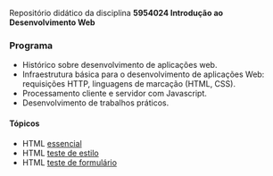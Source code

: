 Repositório didático da disciplina **5954024 Introdução ao Desenvolvimento Web**
<h3>Programa</h3>

- Histórico sobre desenvolvimento de aplicações web.
- Infraestrutura básica para o desenvolvimento de aplicações Web: requisições HTTP, linguagens de marcação (HTML, CSS).
- Processamento cliente e servidor com Javascript.
- Desenvolvimento de trabalhos práticos.

<h4>Tópicos</h4>

- HTML <a href="http://evandro-ruiz.github.io/webDev/aula_html.html">essencial</a>
- HTML <a href="http://evandro-ruiz.github.io/webDev/tst_estilo.html">teste de estilo</a>
- HTML <a href="http://evandro-ruiz.github.io/webDev/varias_form.html">teste de formulário</a>

<!---
evandro-ruiz/evandro-ruiz is a ✨ special ✨ repository because its `README.md` (this file) appears on your GitHub profile.
You can click the Preview link to take a look at your changes.
--->
